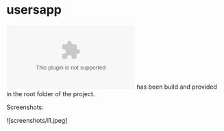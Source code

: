 # usersapp

![Apk](app-arm64-v8a-release.apk) has been build and provided in the root folder of the project.

Screenshots:

![screenshots/l1.jpeg]
